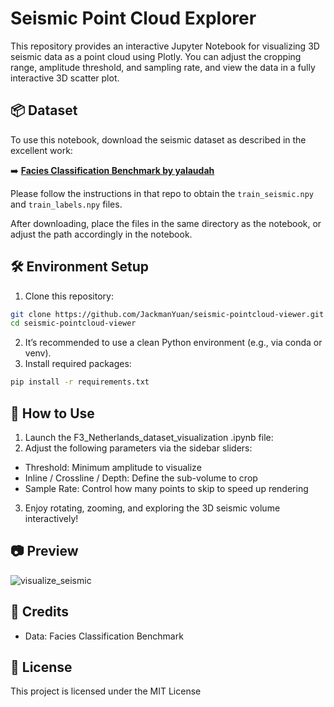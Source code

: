 # Seismic Point Cloud Explorer

This repository provides an interactive Jupyter Notebook for visualizing 3D seismic data as a point cloud using Plotly. You can adjust the cropping range, amplitude threshold, and sampling rate, and view the data in a fully interactive 3D scatter plot.

## 📦 Dataset

To use this notebook, download the seismic dataset as described in the excellent work:

➡️ **[Facies Classification Benchmark by yalaudah](https://github.com/yalaudah/facies_classification_benchmark)**

Please follow the instructions in that repo to obtain the `train_seismic.npy` and `train_labels.npy` files.

After downloading, place the files in the same directory as the notebook, or adjust the path accordingly in the notebook.


## 🛠️ Environment Setup

1. Clone this repository:
```bash
git clone https://github.com/JackmanYuan/seismic-pointcloud-viewer.git
cd seismic-pointcloud-viewer
```

2.	It’s recommended to use a clean Python environment (e.g., via conda or venv).
3.	Install required packages:
```bash
pip install -r requirements.txt
```


## 📘 How to Use
1.	Launch the F3_Netherlands_dataset_visualization .ipynb file:
2.	Adjust the following parameters via the sidebar sliders:
- Threshold: Minimum amplitude to visualize
- Inline / Crossline / Depth: Define the sub-volume to crop
- Sample Rate: Control how many points to skip to speed up rendering
3.  Enjoy rotating, zooming, and exploring the 3D seismic volume interactively!


## 📷 Preview
![visualize_seismic](https://github.com/user-attachments/assets/6f8d47b8-c3d0-45e4-bb6a-cad409a222bd)

## 🧠 Credits
- Data: Facies Classification Benchmark

## 📄 License

This project is licensed under the MIT License
